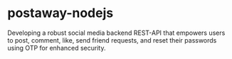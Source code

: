 # postaway-nodejs
Developing a robust social media backend REST-API that empowers users to post, comment, like, send friend requests, and reset their passwords using OTP for enhanced security.
